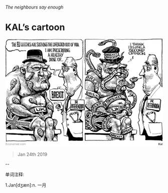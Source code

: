 ###### The neighbours say enough

# KAL’s cartoon 

![image](images/20190126_wwd000.jpg) 

> Jan 24th 2019 

-- 

 单词注释:

1.Jan[dʒæn]:n. 一月 

